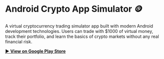 # Android Crypto App Simulator 🪙

A virtual cryptocurrency trading simulator app built with modern Android development technologies. Users can trade with $1000 of virtual money, track their portfolio, and learn the basics of crypto markets without any real financial risk.

**[▶️ View on Google Play Store](httpsSİZİN-PLAY-STORE-LİNKİNİZ)**

<br>
